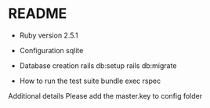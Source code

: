 # README

* Ruby version
  2.5.1

* Configuration
  sqlite

* Database creation
 rails db:setup
 rails db:migrate

* How to run the test suite
bundle exec rspec

Additional details
 Please add the master.key to config folder
